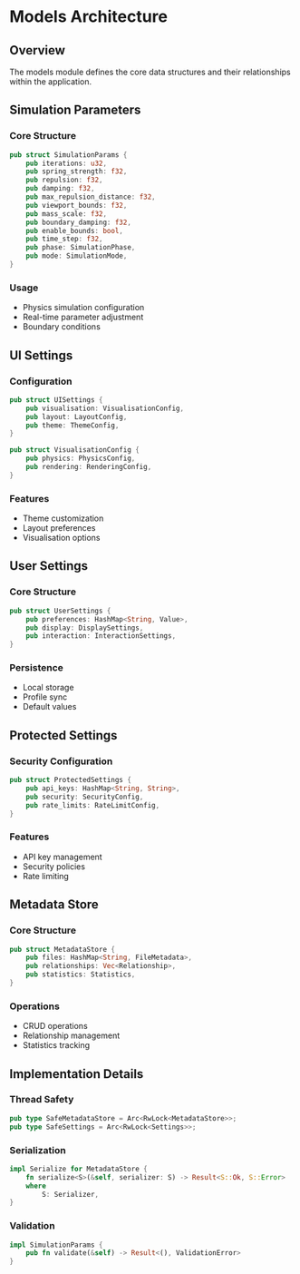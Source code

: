 # Models Architecture

## Overview
The models module defines the core data structures and their relationships within the application.

## Simulation Parameters

### Core Structure
```rust
pub struct SimulationParams {
    pub iterations: u32,
    pub spring_strength: f32,
    pub repulsion: f32,
    pub damping: f32,
    pub max_repulsion_distance: f32,
    pub viewport_bounds: f32,
    pub mass_scale: f32,
    pub boundary_damping: f32,
    pub enable_bounds: bool,
    pub time_step: f32,
    pub phase: SimulationPhase,
    pub mode: SimulationMode,
}
```

### Usage
- Physics simulation configuration
- Real-time parameter adjustment
- Boundary conditions

## UI Settings

### Configuration
```rust
pub struct UISettings {
    pub visualisation: VisualisationConfig,
    pub layout: LayoutConfig,
    pub theme: ThemeConfig,
}

pub struct VisualisationConfig {
    pub physics: PhysicsConfig,
    pub rendering: RenderingConfig,
}
```

### Features
- Theme customization
- Layout preferences
- Visualisation options

## User Settings

### Core Structure
```rust
pub struct UserSettings {
    pub preferences: HashMap<String, Value>,
    pub display: DisplaySettings,
    pub interaction: InteractionSettings,
}
```

### Persistence
- Local storage
- Profile sync
- Default values

## Protected Settings

### Security Configuration
```rust
pub struct ProtectedSettings {
    pub api_keys: HashMap<String, String>,
    pub security: SecurityConfig,
    pub rate_limits: RateLimitConfig,
}
```

### Features
- API key management
- Security policies
- Rate limiting

## Metadata Store

### Core Structure
```rust
pub struct MetadataStore {
    pub files: HashMap<String, FileMetadata>,
    pub relationships: Vec<Relationship>,
    pub statistics: Statistics,
}
```

### Operations
- CRUD operations
- Relationship management
- Statistics tracking

## Implementation Details

### Thread Safety
```rust
pub type SafeMetadataStore = Arc<RwLock<MetadataStore>>;
pub type SafeSettings = Arc<RwLock<Settings>>;
```

### Serialization
```rust
impl Serialize for MetadataStore {
    fn serialize<S>(&self, serializer: S) -> Result<S::Ok, S::Error>
    where
        S: Serializer,
}
```

### Validation
```rust
impl SimulationParams {
    pub fn validate(&self) -> Result<(), ValidationError>
}